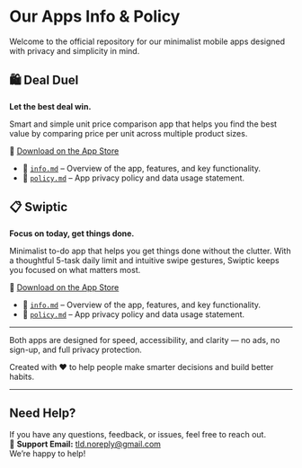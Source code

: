 # Our Apps Info & Policy

Welcome to the official repository for our minimalist mobile apps designed with privacy and simplicity in mind.

## 🛍️ Deal Duel
**Let the best deal win.**

Smart and simple unit price comparison app that helps you find the best value by comparing price per unit across multiple product sizes.

📱 [Download on the App Store](https://apps.apple.com/us/app/deal-duel/id6748555216)

- 📄 [`info.md`](deal-duel/info.md) – Overview of the app, features, and key functionality.
- 📄 [`policy.md`](deal-duel/policy.md) – App privacy policy and data usage statement.

## 📋 Swiptic
**Focus on today, get things done.**

Minimalist to-do app that helps you get things done without the clutter. With a thoughtful 5-task daily limit and intuitive swipe gestures, Swiptic keeps you focused on what matters most.

📱 [Download on the App Store](https://apps.apple.com/us/app/swiptic/id6748831449)

- 📄 [`info.md`](swiptic/info.md) – Overview of the app, features, and key functionality.
- 📄 [`policy.md`](swiptic/policy.md) – App privacy policy and data usage statement.

---

Both apps are designed for speed, accessibility, and clarity — no ads, no sign-up, and full privacy protection.

Created with ❤️ to help people make smarter decisions and build better habits.

---

## Need Help?

If you have any questions, feedback, or issues, feel free to reach out.  
📩 **Support Email:** [tld.noreply@gmail.com](mailto:tld.noreply@gmail.com)  
We’re happy to help! 